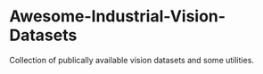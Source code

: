 # Awesome-Industrial-Vision-Datasets
Collection of publically available vision datasets and some utilities. 
